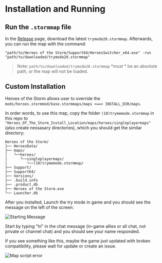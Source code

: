 # Installation and Running

## Run the `.stormmap` file

In the [Release](https://github.com/jamiephan/HeroesOfTheStorm_TryMode2.0/releases) page, download the latest `trymode20.stormmap`. Afterwards, you can run the map with the command:

`"path/to/Heroes of the Storm/Support64/HeroesSwitcher_x64.exe" -run "path/to/downloaded/trymode20.stormmap"`

>Note: `path/to/downloaded/trymode20.stormmap` **must* * be an absolute path, or the map will not be loaded.

## Custom Installation

Heroes of the Storm allows user to override the `mods/heroes.stormmod/base.stormmaps/maps <==> INSTALL_DIR/maps`.

In order words, to use this map, copy the folder `(10)trymemode.stormmap` in this repo to `"Heroes_Of_The_Storm_Install_Location/maps/heroes/singleplayermaps"` (also create nessasary directories), which you should get the similar directory:

    Heroes of the Storm/
    ├── HeroesData/
    ├── maps/
    │   └──heroes/
    |      └──singleplayermaps/
    |         └──(10)trymemode.stormmap/
    ├── Support/
    ├── Support64/
    ├── Versions/
    ├── .build.info
    ├── .product.db
    ├── Heroes of the Storm.exe
    └── Launcher.db

After you installed, Launch the try mode in game and you should see the message on the left of the screen:

![Starting Message](https://i.imgur.com/A5vkLFv.png)

Start by typing "hi" in the chat message (in-game allies or all chat, not private or channel chat) and you should see your name responded.

If you see something like this, maybe the game just updated with broken compatibility, please wait for update or create an issue.

![Map script error](https://i.imgur.com/cjXbq07.jpg)